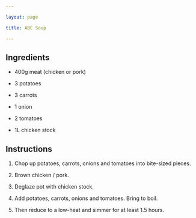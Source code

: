 ```yaml
---

layout: page

title: ABC Soup

---
```


## Ingredients

* 400g meat (chicken or pork)

* 3 potatoes

* 3 carrots

* 1 onion

* 2 tomatoes

* 1L chicken stock

## Instructions

1. Chop up potatoes, carrots, onions and tomatoes into bite-sized pieces.

2. Brown chicken / pork.

3. Deglaze pot with chicken stock.

4. Add potatoes, carrots, onions and tomatoes. Bring to boil.

5. Then reduce to a low-heat and simmer for at least 1.5 hours.

